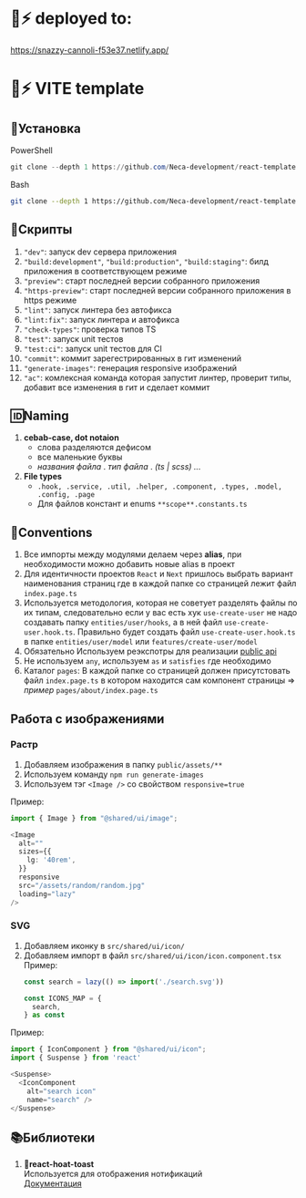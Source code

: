 # 🦄⚡ deployed to:

https://snazzy-cannoli-f53e37.netlify.app/

# 🦄⚡ VITE template

[comment]: <> (startof installation instruction)

## 💾Установка

PowerShell

```Powershell
git clone --depth 1 https://github.com/Neca-development/react-template.git <ИМЯ ПАКЕТА> ; cd <ИМЯ ПАКЕТА> ; git remote remove origin ; npm i ; node scripts/post-build.js
```

Bash

```Bash
git clone --depth 1 https://github.com/Neca-development/react-template.git <ИМЯ ПАКЕТА> && cd <ИМЯ ПАКЕТА> && git remote remove origin && npm i && node scripts/post-build.js
```

[comment]: <> (endof installation instruction)

## 💽Скрипты

1. `"dev"`: запуск dev сервера приложения
2. `"build:development"`, `"build:production"`, `"build:staging"`: билд приложения в соответствующем режиме
3. `"preview"`: старт последней версии собранного приложения
4. `"https-preview"`: старт последней версии собранного приложения в https режиме
5. `"lint"`: запуск линтера без автофикса
6. `"lint:fix"`: запуск линтера и автофикса
7. `"check-types"`: проверка типов TS
8. `"test"`: запуск unit тестов
9. `"test:ci"`: запуск unit тестов для CI
10. `"commit"`: коммит зарегестрированных в гит изменений
11. `"generate-images"`: генерация responsive изображений
12. `"ac"`: комлексная команда которая запустит линтер, проверит типы, добавит все изменения в гит и сделает коммит

## 🆔Naming

1. **cebab-case, dot notaion**
   - слова разделяются дефисом
   - все маленькие буквы
   - _названия файла_ . _тип файла_ . _(ts | scss) ..._
2. **File types**
   - `.hook, .service, .util, .helper, .component, .types, .model, .config, .page`
   - Для файлов констант и enums `**scope**.constants.ts`

## 📜Conventions

1. Все импорты между модулями делаем через **alias**, при необходимости можно добавить новые alias в проект
2. Для идентичности проектов `React` и `Next` пришлось выбрать вариант наименования страниц где в каждой папке со страницей лежит файл `index.page.ts`
3. Используется методология, которая не советует разделять файлы по их типам, следовательно если у вас есть хук `use-create-user` не надо создавать папку `entities/user/hooks`, а в ней файл `use-create-user.hook.ts`. Правильно будет создать файл `use-create-user.hook.ts` в папке `entities/user/model` или `features/create-user/model`
4. Обязательно Используем реэкспотры для реализации [public api](https://feature-sliced.design/ru/docs/reference/public-api)
5. Не используем `any`, используем `as` и `satisfies` где необходимо
6. Каталог `pages`: В каждой папке со страницей должен присутстовать файл `index.page.ts` в котором находится сам компонент страницы => _пример_ `pages/about/index.page.ts`

## Работа с изображениями

### Растр
1. Добавляем изображения в папку `public/assets/**`
2. Используем команду `npm run generate-images`
3. Используем тэг `<Image />` со свойством `responsive=true`

Пример:
```TypeScript
import { Image } from "@shared/ui/image";

<Image
  alt=""
  sizes={{
    lg: '40rem',
  }}
  responsive
  src="/assets/random/random.jpg"
  loading="lazy"
/>
```

### SVG
1. Добавляем иконку в `src/shared/ui/icon/`
2. Добавляем импорт в файл `src/shared/ui/icon/icon.component.tsx`
  Пример:   
    ```TypeScript
    const search = lazy(() => import('./search.svg'))

    const ICONS_MAP = {
      search,
    } as const
    ```

Пример:
```TypeScript
import { IconComponent } from "@shared/ui/icon";
import { Suspense } from 'react'

<Suspense>
  <IconComponent
    alt="search icon"
    name="search" />
</Suspense>
```

## 📚Библиотеки

1. 🍞**react-hoat-toast**  
   Используется для отображения нотификаций  
   [Документация](https://react-hot-toast.com/) 

